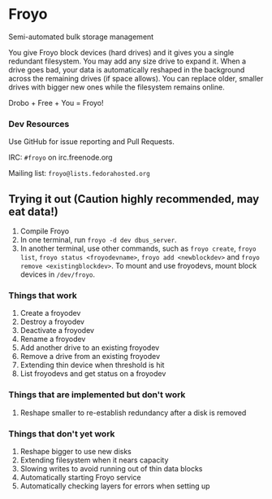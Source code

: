 # Froyo

Semi-automated bulk storage management

You give Froyo block devices (hard drives) and it gives you a single
redundant filesystem. You may add any size drive to expand it. When a
drive goes bad, your data is automatically reshaped in the background
across the remaining drives (if space allows). You can replace older,
smaller drives with bigger new ones while the filesystem remains online.

Drobo + Free + You = Froyo!

### Dev Resources

Use GitHub for issue reporting and Pull Requests.

IRC: `#froyo` on irc.freenode.org

Mailing list: `froyo@lists.fedorahosted.org`

## Trying it out (Caution highly recommended, may eat data!)

1. Compile Froyo
1. In one terminal, run `froyo -d dev dbus_server`.
1. In another terminal, use other commands, such as `froyo create`, `froyo list`,
   `froyo status <froyodevname>`, `froyo add <newblockdev>` and `froyo remove
   <existingblockdev>`. To mount and use froyodevs, mount block devices in `/dev/froyo`.

### Things that work

1. Create a froyodev
1. Destroy a froyodev
1. Deactivate a froyodev
1. Rename a froyodev
1. Add another drive to an existing froyodev
1. Remove a drive from an existing froyodev
1. Extending thin device when threshold is hit
1. List froyodevs and get status on a froyodev

### Things that are implemented but don't work

1. Reshape smaller to re-establish redundancy after a disk is removed

### Things that don't yet work

1. Reshape bigger to use new disks
1. Extending filesystem when it nears capacity
1. Slowing writes to avoid running out of thin data blocks
1. Automatically starting Froyo service
1. Automatically checking layers for errors when setting up
